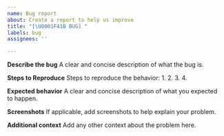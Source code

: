 ```yaml
---
name: Bug report
about: Create a report to help us improve
title: "[\U0001F41B BUG] "
labels: bug
assignees: ''

---
```


**Describe the bug**
A clear and concise description of what the bug is.

**Steps to Reproduce**
Steps to reproduce the behavior:
1. 
2. 
3. 
4. 

**Expected behavior**
A clear and concise description of what you expected to happen.

**Screenshots**
If applicable, add screenshots to help explain your problem.

**Additional context**
Add any other context about the problem here.
